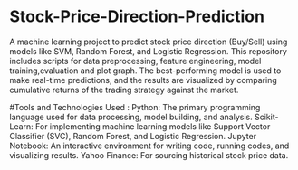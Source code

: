 # Stock-Price-Direction-Prediction

A machine learning project to predict stock price direction (Buy/Sell) using models like SVM, Random Forest, and Logistic Regression. This repository includes scripts for data preprocessing, feature engineering, model training,evaluation and plot graph. The best-performing model is used to make real-time predictions, and the results are visualized by comparing cumulative returns of the trading strategy against the market.

#Tools and Technologies Used : 
  Python: The primary programming language used for data processing, model building, and analysis.
  Scikit-Learn: For implementing machine learning models like Support Vector Classifier (SVC), Random Forest, and Logistic Regression.
  Jupyter Notebook: An interactive environment for writing code, running codes, and visualizing results.
  Yahoo Finance: For sourcing historical stock price data.
  
